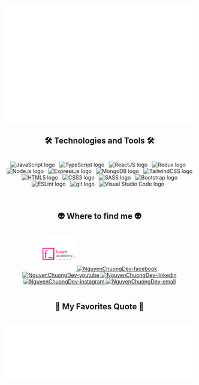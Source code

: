 <!-- NguyenChuongDev -->
<a href="#" target="_blank">
  <img src="svg/NguyenChuong.svg" width="1200" alt="ChuNguyenChuong-official" />
</a>

<h2 align="center">🛠 Technologies and Tools 🛠</h2>
<br>
<!-- https://simpleicons.org/ -->
<div align="center">
<span><img src="https://img.shields.io/badge/JavaScript-282C34?logo=javascript&logoColor=F7DF1E" alt="JavaScript logo" title="JavaScript" height="25" /></span>
&nbsp;
<span><img src="https://img.shields.io/badge/TypeScript-282C34?logo=typescript&logoColor=3178C6" alt="TypeScript logo" title="TypeScript" height="25" /></span>
&nbsp;
<span><img src="https://img.shields.io/badge/ReactJS-282C34?logo=react&logoColor=61DAFB" alt="ReactJS logo" title="ReactJS" height="25" /></span>
&nbsp;
<span><img src="https://img.shields.io/badge/Redux-282C34?logo=redux&logoColor=764ABC" alt="Redux logo" title="Redux" height="25" /></span>
&nbsp;
<span><img src="https://img.shields.io/badge/Node.js-282C34?logo=node.js&logoColor=00F200" alt="Node.js logo" title="Node.js" height="25" /></span>
&nbsp;
<span><img src="https://img.shields.io/badge/Express-282C34?logo=express&logoColor=FFFFFF" alt="Express.js logo" title="Express.js" height="25" /></span>
&nbsp;
<span><img src="https://img.shields.io/badge/MongoDB-282C34?logo=mongodb&logoColor=47A248" alt="MongoDB logo" title="MongoDB" height="25" /></span>
&nbsp;
<span><img src="https://img.shields.io/badge/Tailwind%20CSS-282C34?logo=tailwind-css&logoColor=38B2AC" alt="TailwindCSS logo" title="TailwindCSS" height="25" /></span>
&nbsp;
<span><img src="https://img.shields.io/badge/HTML5-282C34?logo=html5&logoColor=E34F26" alt="HTML5 logo" title="HTML5" height="25" /></span>
&nbsp;
<span><img src="https://img.shields.io/badge/CSS3-282C34?logo=css3&logoColor=1572B6" alt="CSS3 logo" title="CSS3" height="25" /></span>
&nbsp;
<span><img src="https://img.shields.io/badge/Sass-282C34?logo=sass&logoColor=CC6699" alt="SASS logo" title="SASS" height="25" /></span>
&nbsp;
<span><img src="https://img.shields.io/badge/Bootstrap-282C34?logo=bootstrap&logoColor=7952B3" alt="Bootstrap logo" title="Bootstrap" height="25" /></span>
&nbsp;
<span><img src="https://img.shields.io/badge/ESLint-282C34?logo=eslint&logoColor=4B32C3" alt="ESLint logo" title="ESLint" height="25" /></span>
&nbsp;
<span><img src="https://img.shields.io/badge/git-282C34?logo=git&logoColor=F05032" alt="git logo" title="git" height="25" /></span>
&nbsp;
<span><img src="https://img.shields.io/badge/VS%20Code-282C34?logo=visual-studio-code&logoColor=007ACC" alt="Visual Studio Code logo" title="Visual Studio Code" height="25" /></span>
&nbsp;

</div>


<br>
<br>

<h2 align="center">👽 Where to find me 👽</h2>
<br>
<!-- https://icons8.com -->
<div align="center">
  <a href="https://www.facebook.com/chuongcnbhaf180208/" target="blank">
    <img width="90" height="90" src="images/future-academy-logo.png" alt="NguyenChuongDev-blog" />
  </a>
  <a href="https://www.facebook.com/chuongcnbhaf180208/" target="blank">
    <img src="https://img.icons8.com/bubbles/100/000000/facebook-new.png" alt="NguyenChuongDev-facebook" />
  </a>
  <a href="https://www.facebook.com/chuongcnbhaf180208/" target="blank">
    <img src="https://img.icons8.com/bubbles/100/000000/youtube-squared.png" alt="NguyenChuongDev-youtube" />
  </a>
  <a href="https://www.facebook.com/chuongcnbhaf180208/" target="blank">
    <img src="https://img.icons8.com/bubbles/100/000000/linkedin.png" alt="NguyenChuongDev-linkedin" />
  </a>
  <a href="https://www.facebook.com/chuongcnbhaf180208/" target="blank">
    <img src="https://img.icons8.com/bubbles/100/000000/instagram.png" alt="NguyenChuongDev-instagram" />
  </a>
  <a href="mailto:chunguyenchuong2014bg@gmail.com" target="top">
    <img src="https://img.icons8.com/bubbles/100/000000/apple-mail.png" alt="NguyenChuongDev-email" />
  </a>
</div>

<br>

<h2 align="center">📑 My Favorites Quote 📑</h2>
<br>
<a href="#" target="_blank">
  <img src="svg/NguyenChuongDev-quotes.svg" width="846" height="150" alt="NguyenChuongDev-official" />
</a>

